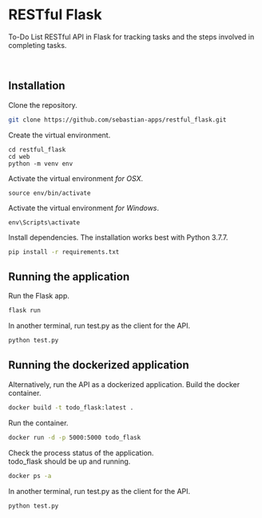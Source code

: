 # RESTful Flask

To-Do List RESTful API in Flask for tracking tasks and the steps involved in completing tasks.


<br />

## Installation

Clone the repository.

```bash
git clone https://github.com/sebastian-apps/restful_flask.git
```

Create the virtual environment.

```
cd restful_flask
cd web
python -m venv env
```

Activate the virtual environment <i>for OSX</i>.

```
source env/bin/activate
```

Activate the virtual environment <i>for Windows</i>.

```
env\Scripts\activate
```

Install dependencies. The installation works best with Python 3.7.7.

```bash
pip install -r requirements.txt
```

## Running the application

<p>

Run the Flask app.

```bash
flask run
```

In another terminal, run test.py as the client for the API.

```bash
python test.py
```

## Running the dockerized application

Alternatively, run the API as a dockerized application. 
Build the docker container.

```bash
docker build -t todo_flask:latest .
```

Run the container.

```bash
docker run -d -p 5000:5000 todo_flask
```

Check the process status of the application.<br>
todo_flask should be up and running.

```bash
docker ps -a
```


In another terminal, run test.py as the client for the API.

```bash
python test.py
```

